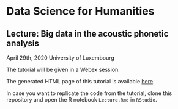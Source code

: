# Data Science for Humanities

## Lecture: Big data in the acoustic phonetic analysis
April 29th, 2020
University of Luxembourg

The tutorial will be given in a Webex session.

The generated HTML page of this tutorial is available [here](https://petergilles.github.io/Data_Science_Humanities/index.nb.html).

In case you want to replicate the code from the tutorial, clone this repository and open the R notebook `Lecture.Rmd` in `RStudio`.
